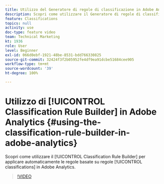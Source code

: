 ```yaml
---
title: Utilizzo del Generatore di regole di classificazione in Adobe Analytics
description: Scopri come utilizzare il Generatore di regole di classificazione per applicare automaticamente le classificazioni basate su regole in Adobe Analytics.
feature: Classifications
topics: null
activity: use
doc-type: feature video
team: Technical Marketing
kt: 1936
role: User
level: Beginner
exl-id: 066d0ebf-1921-48be-8531-bdd766330825
source-git-commit: 32424f3f2b05952fe4df9ea91dcbe51684cee905
workflow-type: tm+mt
source-wordcount: '39'
ht-degree: 100%

---
```


# Utilizzo di [!UICONTROL Classification Rule Builder] in Adobe Analytics {#using-the-classification-rule-builder-in-adobe-analytics}

Scopri come utilizzare il [!UICONTROL Classification Rule Builder] per applicare automaticamente le regole basate su regole [!UICONTROL classifications] in Adobe Analytics.

>[!VIDEO](https://video.tv.adobe.com/v/25884?quality=12)
